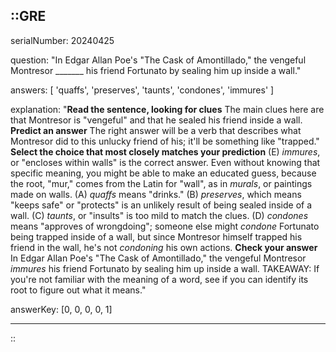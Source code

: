 ::GRE
---

serialNumber: 20240425

question: "In Edgar Allan Poe's \"The Cask of Amontillado,\" the vengeful Montresor _______ his friend Fortunato by sealing him up inside a wall."

answers: [
  'quaffs',
  'preserves',
  'taunts',
  'condones',
  'immures'
]

explanation: "<strong>Read the sentence, looking for clues</strong> The main clues here are that Montresor is \"vengeful\" and that he sealed his friend inside a wall. <strong>Predict an answer</strong> The right answer will be a verb that describes what Montresor did to this unlucky friend of his; it'll be something like \"trapped.\" <strong>Select the choice that most closely matches your prediction</strong> (E) <i>immures</i>, or \"encloses within walls\" is the correct answer. Even without knowing that specific meaning, you might be able to make an educated guess, because the root, \"mur,\" comes from the Latin for \"wall\", as in <i>murals</i>, or paintings made on walls. (A) <i>quaffs</i> means \"drinks.\" (B) <i>preserves</i>, which means \"keeps safe\" or \"protects\" is an unlikely result of being sealed inside of a wall. (C)<i> taunts</i>, or \"insults\" is too mild to match the clues. (D) <i>condones</i> means \"approves of wrongdoing\"; someone else might <i>condone</i> Fortunato being trapped inside of a wall, but since Montresor himself trapped his friend in the wall, he's not <i>condoning</i> his own actions. <strong>Check your answer</strong> In Edgar Allan Poe's \"The Cask of Amontillado,\" the vengeful Montresor <i>immures</i> his friend Fortunato by sealing him up inside a wall. TAKEAWAY: If you're not familiar with the meaning of a word, see if you can identify its root to figure out what it means."

answerKey: [0, 0, 0, 0, 1]

---
::